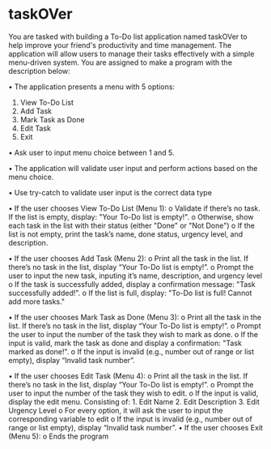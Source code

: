 # taskOVer

You are tasked with building a To-Do list application named taskOVer to help improve your friend's productivity and time management. The application will allow users to manage their tasks effectively with a simple menu-driven system. You are assigned to make a program with the description below:

•	The application presents a menu with 5 options:
  1.	View To-Do List
  2.	Add Task
  3.	Mark Task as Done
  4.	Edit Task
  5.	Exit

•	Ask user to input menu choice between 1 and 5. 

•	The application will validate user input and perform actions based on the menu choice. 

•	Use try-catch to validate user input is the correct data type

•	If the user chooses View To-Do List (Menu 1):
  o	Validate if there’s no task. If the list is empty, display: "Your To-Do list is empty!". 
  o	Otherwise, show each task in the list with their status (either "Done" or "Not Done")
  o	If the list is not empty, print the task’s name, done status, urgency level, and description.

•	If the user chooses Add Task (Menu 2):
  o	Print all the task in the list. If there’s no task in the list, display “Your To-Do list is empty!”.
  o	Prompt the user to input the new task, inputing it’s name, description, and urgency level
  o	If the task is successfully added, display a confirmation message: "Task successfully added!".
  o	If the list is full, display: "To-Do list is full! Cannot add more tasks."

•	If the user chooses Mark Task as Done (Menu 3):
  o	Print all the task in the list. If there’s no task in the list, display “Your To-Do list is empty!”.
  o	Prompt the user to input the number of the task they wish to mark as done.
  o	If the input is valid, mark the task as done and display a confirmation: "Task marked as done!".
  o	If the input is invalid (e.g., number out of range or list empty), display “Invalid task number”.

•	If the user chooses Edit Task (Menu 4):
  o	Print all the task in the list. If there’s no task in the list, display “Your To-Do list is empty!”.
  o	Prompt the user to input the number of the task they wish to edit.
  o	If the input is valid, display the edit menu. Consisting of:
    1.	Edit Name
    2.	Edit Description
    3.	Edit Urgency Level
  o	For every option, it will ask the user to input the corresponding variable to edit
  o	If the input is invalid (e.g., number out of range or list empty), display “Invalid task number”.
•	If the user chooses Exit (Menu 5):
  o	Ends the program

